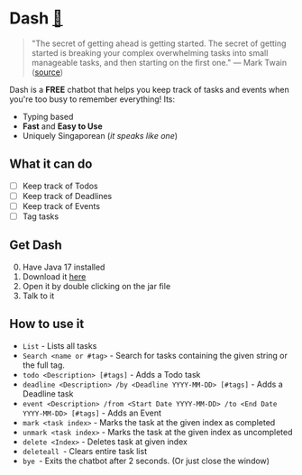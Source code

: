 # Dash [🤖](https://emojipedia.org/robot)

> "The secret of getting ahead is getting started. The secret of getting started is breaking your complex overwhelming tasks into small manageable tasks, and then starting on the first one." — Mark Twain ([source](https://chatgpt.com/share/67b1b0e7-5e44-8004-ae43-6913b80a0b5a))

Dash is a **FREE** chatbot that helps you keep track of tasks and events when you're too busy to remember everything! Its:
- Typing based
- **Fast** and **Easy to Use**
- Uniquely Singaporean (_it speaks like one_)

## What it can do
- [ ] Keep track of Todos
- [ ] Keep track of Deadlines
- [ ] Keep track of Events
- [ ] Tag tasks

## Get Dash
0. Have Java 17 installed
1. Download it [here](https://github.com/sherwinee/ip/releases)
2. Open it by double clicking on the jar file
3. Talk to it

## How to use it
- `List` - Lists all tasks
- `Search <name or #tag>` - Search for tasks containing the given string or the full tag.
- `todo <Description> [#tags]` - Adds a Todo task
- `deadline <Description> /by <Deadline YYYY-MM-DD> [#tags]` - Adds a Deadline task
- `event <Description> /from <Start Date YYYY-MM-DD> /to <End Date YYYY-MM-DD> [#tags]` - Adds an Event
- `mark <task index>` - Marks the task at the given index as completed
- `unmark <task index>` - Marks the task at the given index as uncompleted
- `delete <Index>` - Deletes task at given index
- `deleteall `- Clears entire task list
- `bye `- Exits the chatbot after 2 seconds. (Or just close the window)
